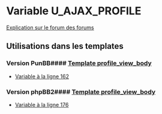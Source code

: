 # Variable U_AJAX_PROFILE
[Explication sur le forum des forums](http://forum.forumactif.com/t294113-listing-des-variables#U_AJAX_PROFILE)
## Utilisations dans les templates
### Version PunBB#### [Template profile_view_body](punbb/profile_view_body.md)
* [Variable à la ligne 162](../punbb/profile_view_body.tpl#L162)
### Version phpBB2#### [Template profile_view_body](subsilver/profile_view_body.md)
* [Variable à la ligne 176](../subsilver/profile_view_body.tpl#L176)